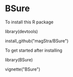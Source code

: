 # BSure

To install this R package

library(devtools)

install_github("magStra/BSure")


To get started after installing

library(BSure)

vignette("BSure")
